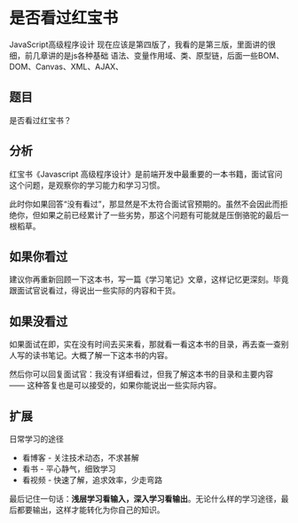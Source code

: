 # 是否看过红宝书

JavaScript高级程序设计 现在应该是第四版了，我看的是第三版，里面讲的很细，前几章讲的是js各种基础 语法、变量作用域、类、原型链，后面一些BOM、DOM、Canvas、XML、AJAX、

## 题目

是否看过红宝书？

## 分析

红宝书《Javascript 高级程序设计》是前端开发中最重要的一本书籍，面试官问这个问题，是观察你的学习能力和学习习惯。

此时你如果回答“没有看过”，那显然是不太符合面试官预期的。虽然不会因此而拒绝你，但如果之前已经累计了一些劣势，那这个问题有可能就是压倒骆驼的最后一根稻草。

## 如果你看过

建议你再重新回顾一下这本书，写一篇《学习笔记》文章，这样记忆更深刻。毕竟跟面试官说看过，得说出一些实际的内容和干货。

## 如果没看过

如果面试在即，实在没有时间去买来看，那就看一看这本书的目录，再去查一查别人写的读书笔记。大概了解一下这本书的内容。

然后你可以回复面试官：我没有详细看过，但我了解这本书的目录和主要内容 —— 这种答复也是可以接受的，如果你能说出一些实际内容。

## 扩展

日常学习的途径
- 看博客 - 关注技术动态，不求甚解
- 看书 - 平心静气，细致学习
- 看视频 - 快速了解，追求效率，少走弯路

最后记住一句话：**浅层学习看输入，深入学习看输出**。无论什么样的学习途径，最后都要输出，这样才能转化为你自己的知识。
